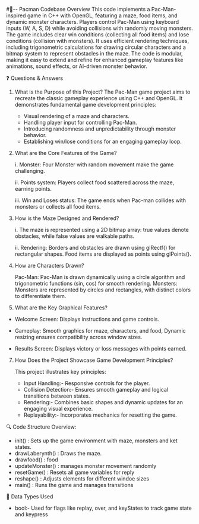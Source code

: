 #📌-- Pacman Codebase Overview
This code implements a Pac-Man-inspired game in C++ with OpenGL, featuring a maze, food items, and dynamic monster characters.
Players control Pac-Man using keyboard inputs (W, A, S, D) while avoiding collisions with randomly moving monsters.
The game includes clear win conditions (collecting all food items) and lose conditions (collision with monsters).
It uses efficient rendering techniques, including trigonometric calculations for drawing circular characters and a bitmap system to represent obstacles in the maze.
The code is modular, making it easy to extend and refine for enhanced gameplay features like animations, sound effects, or AI-driven monster behavior.

❓ Questions & Answers
1. What is the Purpose of this Project?
   The Pac-Man game project aims to recreate the classic gameplay experience using C++ and OpenGL. It demonstrates fundamental game development principles:
   - Visual rendering of a maze and characters.
   - Handling player input for controlling Pac-Man.
   - Introducing randomness and unpredictability through monster behavior.
   - Establishing win/lose conditions for an engaging gameplay loop.
  
2. What are the Core Features of the Game?
   
   i. Monster:
      Four Monster with random movement make the game challenging.
   
   ii. Points system:
       Players collect food scattered across the maze, earning points.
   
   iii. Win and Loses status:
        The game ends when Pac-man collides with monsters or collects all food items.

4. How is the Maze Designed and Rendered?

   i. The maze is represented using a 2D bitmap array:
       true values denote obstacles, while false values are walkable paths.
   
   ii. Rendering:
       Borders and obstacles are drawn using glRectf() for rectangular shapes.
       Food items are displayed as points using glPoints().

5. How are Characters Drawn?
   
   Pac-Man:  Pac-Man is drawn dynamically using a circle algorithm and trigonometric functions (sin, cos) for smooth rendering.
   Monsters: Monsters are represented by circles and rectangles, with distinct colors to differentiate them.
   
6. What are the Key Graphical Features?
   
- Welcome Screen: Displays instructions and game controls.
  
- Gameplay: Smooth graphics for maze, characters, and food, Dynamic resizing ensures compatibility across window sizes.
  
- Results Screen: Displays victory or loss messages with points earned.

7. How Does the Project Showcase Game Development Principles?
   
   This project illustrates key principles:
     - Input Handling:- Responsive controls for the player.
     - Collision Detection:- Ensures smooth gameplay and logical transitions between states.
     - Rendering:- Combines basic shapes and dynamic updates for an engaging visual experience.
     - Replayability:- Incorporates mechanics for resetting the game.



🔍 Code Structure Overview:
- init() : Sets up the game environment with maze, monsters and ket states.
- drawLaberynth() : Draws the maze.
- drawfood() : food
- updateMonster() : manages monster movement randomly
- resetGame() : Resets all game variables for reply
- reshape() : Adjusts elements for different windoe sizes
- main() : Runs the game and manages transitions  


🧱 Data Types Used
- bool:- Used for flags like replay, over, and keyStates to track game state and keypress





















        
    



